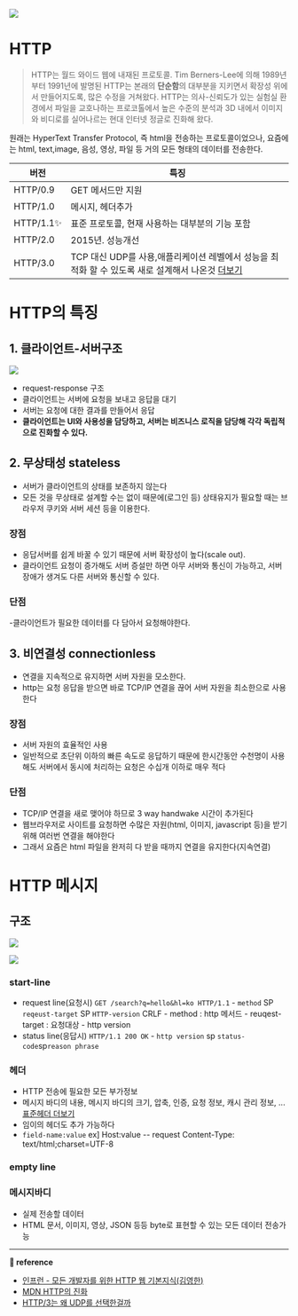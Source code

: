 ![](https://images.velog.io/images/ouo_yoonk/post/449b912b-0205-498e-a37f-59671d1a281d/HTTP%F0%9F%93%9C.png)

# HTTP

> HTTP는 월드 와이드 웹에 내재된 프로토콜. Tim Berners-Lee에 의해 1989년부터 1991년에 발명된 HTTP는 본래의 **단순함**의 대부분을 지키면서 확장성 위에서 만들어지도록, 많은 수정을 거쳐왔다. HTTP는 의사-신뢰도가 있는 실험실 환경에서 파일을 교호나하는 프로코톨에서 높은 수준의 분석과 3D 내에서 이미지와 비디로를 실어나르는 현대 인터넷 정글로 진화해 왔다.

원래는 HyperText Transfer Protocol, 즉 html을 전송하는 프로토콜이었으나, 요즘에는 html, text,image, 음성, 영상, 파일 등 거의 모든 형태의 데이터를 전송한다.

| 버전       | 특징                                                                                                                                                      |
| ---------- | --------------------------------------------------------------------------------------------------------------------------------------------------------- |
| HTTP/0.9   | GET 메서드만 지원                                                                                                                                         |
| HTTP/1.0   | 메시지, 헤더추가                                                                                                                                          |
| HTTP/1.1✨ | 표준 프로토콜, 현재 사용하는 대부분의 기능 포함                                                                                                           |
| HTTP/2.0   | 2015년. 성능개선                                                                                                                                          |
| HTTP/3.0   | TCP 대신 UDP를 사용,애플리케이션 레벨에서 성능을 최적화 할 수 있도록 새로 설계해서 나온것 [더보기](https://evan-moon.github.io/2019/10/08/what-is-http3/) |

# HTTP의 특징

## 1. 클라이언트-서버구조

![](https://images.velog.io/images/ouo_yoonk/post/3e20a3a7-e426-49cb-9a63-c49185344fbc/image.png)

- request-response 구조
- 클라이언트는 서버에 요청을 보내고 응답을 대기
- 서버는 요청에 대한 결과를 만들어서 응답
- **클라이언트는 UI와 사용성을 담당하고, 서버는 비즈니스 로직을 담당해 각각 독립적으로 진화할 수 있다.**

## 2. 무상태성 stateless

- 서버가 클라이언트의 상태를 보존하지 않는다
- 모든 것을 무상태로 설계할 수는 없이 때문에(로그인 등) 상태유지가 필요할 때는 브라우저 쿠키와 서버 세션 등을 이용한다.

### 장점

- 응답서버를 쉽게 바꿀 수 있기 때문에 서버 확장성이 높다(scale out).
- 클라이언트 요청이 증가해도 서버 증설만 하면 아무 서버와 통신이 가능하고, 서버 장애가 생겨도 다른 서버와 통신할 수 있다.

### 단점

-클라이언트가 필요한 데이터를 다 담아서 요청해야한다.

## 3. 비연결성 connectionless

- 연결을 지속적으로 유지하면 서버 자원을 모소한다.
- http는 요청 응답을 받으면 바로 TCP/IP 연결을 끊어 서버 자원을 최소한으로 사용한다

### 장점

- 서버 자원의 효율적인 사용
- 일반적으로 초단위 이하의 빠른 속도로 응답하기 때문에 한시간동안 수천명이 사용해도 서버에서 동시에 처리하는 요청은 수십개 이하로 매우 적다

### 단점

- TCP/IP 연결을 새로 맺어야 하므로 3 way handwake 시간이 추가된다
- 웹브라우저로 사이트를 요청하면 수많은 자원(html, 이미지, javascript 등)을 받기 위해 여러번 연결을 해야한다
- 그래서 요즘은 html 파일을 완저히 다 받을 때까지 연결을 유지한다(지속연결)

# HTTP 메시지

## 구조

![](https://images.velog.io/images/ouo_yoonk/post/c3866425-a3e2-4816-8242-dcd2db19b8f5/image.png)

![](https://images.velog.io/images/ouo_yoonk/post/9b9bceb6-8527-4b94-8e5c-a12373da3ee0/image.png)

### start-line

- request line(요청시)
  `GET /search?q=hello&hl=ko HTTP/1.1` - `method` SP `reqeust-target` SP `HTTP-version` CRLF - method : http 메서드 - reuqest-target : 요청대상 - http version
- status line(응답시)
  `HTTP/1.1 200 OK` - `http version` sp `status-code`sp`reason phrase`

### 헤더

- HTTP 전송에 필요한 모든 부가정보
- 메시지 바디의 내용, 메시지 바디의 크기, 압축, 인증, 요청 정보, 캐시 관리 정보, ... [표준헤더 더보기](https://en.wikipedia.org/wiki/List_of_HTTP_header_fields)
- 임이의 헤더도 추가 가능하다
- `field-name:value`
  ex] Host:value -- request
  Content-Type: text/html;charset=UTF-8

### empty line

### 메시지바디

- 실제 전송할 데이터
- HTML 문서, 이미지, 영상, JSON 등등 byte로 표현할 수 있는 모든 데이터 전송가능

---

**&#128209; reference**

- [인프런 - 모든 개발자를 위한 HTTP 웹 기본지식(김영한)](https://www.inflearn.com/course/http-%EC%9B%B9-%EB%84%A4%ED%8A%B8%EC%9B%8C%ED%81%AC/dashboard)
- [MDN HTTP의 진화](https://developer.mozilla.org/ko/docs/Web/HTTP/Basics_of_HTTP/Evolution_of_HTTP)
- [HTTP/3는 왜 UDP를 선택한걸까](https://evan-moon.github.io/2019/10/08/what-is-http3/)
